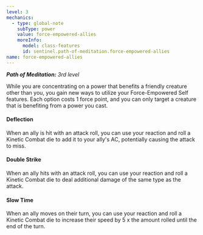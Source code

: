 ```yaml
---
level: 3
mechanics:
  - type: global-note
    subType: power
    value: force-empowered-allies
    moreInfo:
      model: class-features
      id: sentinel.path-of-meditation.force-empowered-allies
name: force-empowered-allies
---
```

_**Path of Meditation:** 3rd level_
While you are concentrating on a power that benefits a friendly creature other than you, you gain new ways to utilize your Force-Empowered Self features. Each option costs 1 force point, and you can only target a creature that is benefiting from a power you cast.
#### Deflection
When an ally is hit with an attack roll, you can use your reaction and roll a Kinetic Combat die to add it to your ally's AC, potentially causing the attack to miss.
#### Double Strike
When an ally hits with an attack roll, you can use your reaction and roll a Kinetic Combat die to deal additional damage of the same type as the attack.
#### Slow Time
When an ally moves on their turn, you can use your reaction and roll a Kinetic Combat die to increase their speed by 5 x the amount rolled until the end of the turn.